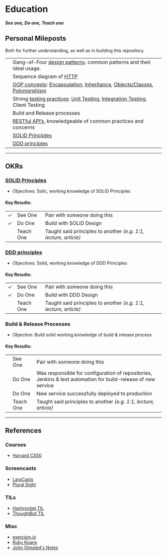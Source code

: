 # Education

_**See one, Do one, Teach one**_

## Personal Mileposts

Both for further understanding, as well as in building this repository.

|   |                                                                                                                                                                                                                                   |
|:-:|-----------------------------------------------------------------------------------------------------------------------------------------------------------------------------------------------------------------------------------|
|   | Gang-of-Four [design patterns](../design/design_patterns.md). common patterns and their ideal usage.                                                                                                                              |
|   | Sequence diagram of [HTTP](../internet/http.md)                                                                                                                                                                                   |
|   | [OOP concepts](../design/oop.md): [Encapsulation](../design/oop.md#encapsulation), [Inheritance](../design/oop.md#inheritance), [Objects/Classes](../design/oop.md#objectsclasses), [Polymorphism](../design/oop.md#polymorphism) |
|   | Strong [testing practices](../testing/README.md): [Unit Testing](../testing/README.md#unit-testing), [Integration Testing](../testing/README.md#integration-testing), Client Testing                                              |
|   | Build and Release processes                                                                                                                                                                                                       |
|   | [RESTful API’s](../design/rest.md), knowledgeable of common practices and concerns                                                                                                                                                |
|   | [SOLID Principles](../design/solid.md)                                                                                                                                                                                            |
|   | [DDD principles](../design/ddd.md)                                                                                                                                                                                                |

---

## OKRs

### [SOLID Principles](../design/solid.md)

-   Objectives: Solic, working knowledge of SOLID Principles

#### Key Results:

<!--lint disable list-item-indent table-cell-padding-->

|   |           |                                                                  |
|:--|:----------|------------------------------------------------------------------|
| ✓ | See One   | Pair with someone doing this                                     |
| ✓ | Do One    | Build with SOLID Design                                          |
|   | Teach One | Taught said principles to another _(e.g. 1:1, lecture, article)_ |

<!--lint enable list-item-indent table-cell-padding-->

### [DDD principles](../design/ddd.md)

-   Objectives: Solid, working knowledge of DDD Principles

#### Key Results:

<!--lint disable list-item-indent table-cell-padding-->

|   |           |                                                                  |
|:--|:----------|------------------------------------------------------------------|
| ✓ | See One   | Pair with someone doing this                                     |
| ✓ | Do One    | Build with DDD Design                                            |
|   | Teach One | Taught said principles to another _(e.g. 1:1, lecture, article)_ |

<!--lint enable list-item-indent table-cell-padding-->

### Build & Release Processes

-   Objective: Build solid working knowledge of build & release process

#### Key Results:

<!--lint disable list-item-indent table-cell-padding-->

|   |           |                                                                                                               |
|:--|:----------|---------------------------------------------------------------------------------------------------------------|
|   | See One   | Pair with someone doing this                                                                                  |
|   | Do One    | Was responsible for configuration of repositories, Jenkins & test automation for build-release of new service |
|   | Do One    | New service successfully deployed to production                                                               |
|   | Teach One | Taught said principles to another _(e.g. 1:1, lecture, article)_                                              |

<!--lint enable list-item-indent table-cell-padding-->

---

## References

### Courses

-   [Harvard CS50](./harvard_cs50.md)

### Screencasts

-   [LaraCasts](https://laracasts.com)
-   [Plural Sight](https://www.pluralsight.com)

### TILs

-   [Hashrocket TIL](https://til.hashrocket.com)
-   [ThoughtBot TIL](https://github.com/thoughtbot/til)

### Misc

-   [exercism.io](http://exercism.io)
-   [Ruby Koans](http://rubykoans.com)
-   [John Olmsted's Notes](https://github.com/qsymmachus/notes)
